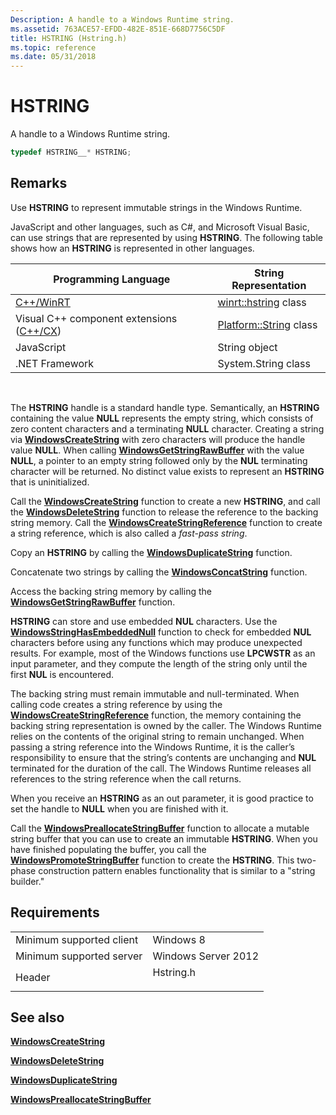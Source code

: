 ```yaml
---
Description: A handle to a Windows Runtime string.
ms.assetid: 763ACE57-EFDD-482E-851E-668D7756C5DF
title: HSTRING (Hstring.h)
ms.topic: reference
ms.date: 05/31/2018
---
```


# HSTRING

A handle to a Windows Runtime string.


```C++
typedef HSTRING__* HSTRING;
```



## Remarks

Use **HSTRING** to represent immutable strings in the Windows Runtime.

JavaScript and other languages, such as C\#, and Microsoft Visual Basic, can use strings that are represented by using **HSTRING**. The following table shows how an **HSTRING** is represented in other languages.



| Programming Language                                                                    | String Representation                                      |
|-----------------------------------------------------------------------------------------|------------------------------------------------------------|
| [C++/WinRT](/windows/uwp/cpp-and-winrt-apis/intro-to-using-cpp-with-winrt)              | [winrt::hstring](/uwp/cpp-ref-for-winrt/hstring) class     |
| Visual C++ component extensions ([C++/CX](/cpp/cppcx/visual-c-language-reference-c-cx)) | [Platform::String](/cpp/cppcx/platform-string-class) class |
| JavaScript                                                                              | String object                                              |
| .NET Framework                                                                          | System.String class                                        |



 

The **HSTRING** handle is a standard handle type. Semantically, an **HSTRING** containing the value **NULL** represents the empty string, which consists of zero content characters and a terminating **NULL** character. Creating a string via [**WindowsCreateString**](/windows/win32/api/winstring/nf-winstring-windowscreatestring) with zero characters will produce the handle value **NULL**. When calling [**WindowsGetStringRawBuffer**](/windows/win32/api/winstring/nf-winstring-windowsgetstringrawbuffer) with the value **NULL**, a pointer to an empty string followed only by the **NUL** terminating character will be returned. No distinct value exists to represent an **HSTRING** that is uninitialized.

Call the [**WindowsCreateString**](/windows/win32/api/winstring/nf-winstring-windowscreatestring) function to create a new **HSTRING**, and call the [**WindowsDeleteString**](/windows/win32/api/winstring/nf-winstring-windowsdeletestring) function to release the reference to the backing string memory. Call the [**WindowsCreateStringReference**](/windows/win32/api/winstring/nf-winstring-windowscreatestringreference) function to create a string reference, which is also called a *fast-pass string*.

Copy an **HSTRING** by calling the [**WindowsDuplicateString**](/windows/win32/api/winstring/nf-winstring-windowsduplicatestring) function.

Concatenate two strings by calling the [**WindowsConcatString**](/windows/win32/api/winstring/nf-winstring-windowsconcatstring) function.

Access the backing string memory by calling the [**WindowsGetStringRawBuffer**](/windows/win32/api/winstring/nf-winstring-windowsgetstringrawbuffer) function.

**HSTRING** can store and use embedded **NUL** characters. Use the [**WindowsStringHasEmbeddedNull**](/windows/win32/api/winstring/nf-winstring-windowsstringhasembeddednull) function to check for embedded **NUL** characters before using any functions which may produce unexpected results. For example, most of the Windows functions use **LPCWSTR** as an input parameter, and they compute the length of the string only until the first **NUL** is encountered.

The backing string must remain immutable and null-terminated. When calling code creates a string reference by using the [**WindowsCreateStringReference**](/windows/win32/api/winstring/nf-winstring-windowscreatestringreference) function, the memory containing the backing string representation is owned by the caller. The Windows Runtime relies on the contents of the original string to remain unchanged. When passing a string reference into the Windows Runtime, it is the caller’s responsibility to ensure that the string’s contents are unchanging and **NUL** terminated for the duration of the call. The Windows Runtime releases all references to the string reference when the call returns.

When you receive an **HSTRING** as an out parameter, it is good practice to set the handle to **NULL** when you are finished with it.

Call the [**WindowsPreallocateStringBuffer**](/windows/win32/api/winstring/nf-winstring-windowspreallocatestringbuffer) function to allocate a mutable string buffer that you can use to create an immutable **HSTRING**. When you have finished populating the buffer, you call the [**WindowsPromoteStringBuffer**](/windows/win32/api/winstring/nf-winstring-windowspromotestringbuffer) function to create the **HSTRING**. This two-phase construction pattern enables functionality that is similar to a "string builder."

## Requirements



|                                     |                                                                                      |
|-------------------------------------|--------------------------------------------------------------------------------------|
| Minimum supported client<br/> | Windows 8<br/>                                                                 |
| Minimum supported server<br/> | Windows Server 2012<br/>                                                       |
| Header<br/>                   | <dl> <dt>Hstring.h</dt> </dl> |



## See also

<dl> <dt>


</dt> <dt>

[**WindowsCreateString**](/windows/win32/api/winstring/nf-winstring-windowscreatestring)
</dt> <dt>

[**WindowsDeleteString**](/windows/win32/api/winstring/nf-winstring-windowsdeletestring)
</dt> <dt>

[**WindowsDuplicateString**](/windows/win32/api/winstring/nf-winstring-windowsduplicatestring)
</dt> <dt>

[**WindowsPreallocateStringBuffer**](/windows/win32/api/winstring/nf-winstring-windowspreallocatestringbuffer)
</dt> </dl>

 

 